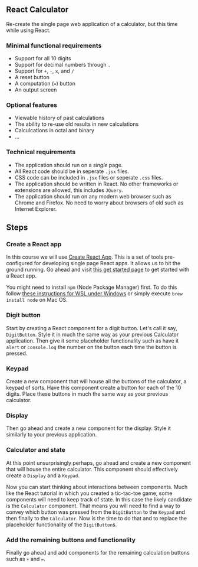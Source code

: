 ## React Calculator

Re-create the single page web application of a calculator, but this time while using React.


### Minimal functional requirements

* Support for all 10 digits
* Support for decimal numbers through `.`
* Support for `+`, `-`, `x`, and `/`
* A reset button
* A computation (`=`) button
* An output screen

### Optional features

* Viewable history of past calculations
* The ability to re-use old results in new calculations
* Calculcations in octal and binary
* ...

### Technical requirements

* The application should run on a *single* page.
* All React code should be in seperate `.jsx` files.
* CSS code can be included in `.jsx` files or seperate `.css` files.
* The application should be written in React. No other frameworks or extensions are allowed, this includes `JQuery`.
* The application should run on any modern web browser such as Chrome and Firefox. No need to worry about browsers of old such as Internet Explorer.

## Steps

### Create a React app

In this course we will use [Create React App](https://create-react-app.dev/). This is a set of tools pre-configured for developing single page React apps. It allows us to hit the ground running. Go ahead and visit [this get started page](https://create-react-app.dev/docs/getting-started) to get started with a React app.

You might need to install `npm` (Node Package Manager) first. To do this follow [these instructions for WSL under Windows](https://docs.microsoft.com/en-us/windows/dev-environment/javascript/nodejs-on-wsl) or simply execute `brew install node` on Mac OS.

### Digit button

Start by creating a React component for a digit button. Let's call it say, `DigitButton`. Style it in much the same way as your previous Calculator application. Then give it some placeholder functionality such as have it `alert` or `console.log` the number on the button each time the button is pressed.

### Keypad

Create a new component that will house all the buttons of the calculator, a keypad of sorts. Have this component create a button for each of the 10 digits. Place these buttons in much the same way as your previous calculator.

### Display

Then go ahead and create a new component for the display. Style it similarly to your previous application.

### Calculator and state

At this point unsurprisingly perhaps, go ahead and create a new component that will house the entire calculator. This component should effectively create a `Display` and a `Keypad`.

Now you can start thinking about interactions between components. Much like the React tutorial in which you created a tic-tac-toe game, some components will need to keep track of state. In this case the likely candidate is the `Calculator` component. That means you will need to find a way to convey which button was pressed from the `DigitButton` to the `Keypad` and then finally to the `Calculator`. Now is the time to do that and to replace the placeholder functionality of the `DigitButton`s. 

### Add the remaining buttons and functionality

Finally go ahead and add components for the remaining calculation buttons such as `+` and `=`.
